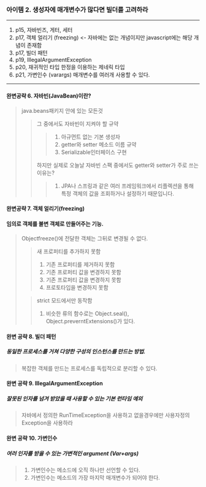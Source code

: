 ### 아이템 2. 생성자에 매개변수가 많다면 빌더를 고려하라

---

1. p15, 자바빈즈, 게터, 세터
2. p17, 객체 얼리기 (freezing) <- 자바에는 없는 개념이지만 javascript에는 해당 개념이 존재함
3. p17, 빌더 패턴
4. p19, IllegalArgumentException
5. p20, 재귀적인 타입 한정을 이용하는 제네릭 타입
6. p21, 가변인수 (varargs) 매개변수를 여러개 사용할 수 있다.


---
#### 완변공략 6. 자바빈(JavaBean)이란?
>java.beans패키지 안에 있는 모든것
> >그 중에서도 자바빈이 지켜야 할 규약
> >>1. 아규먼트 없는 기본 생성자
> >>2. getter와 setter 메소드 이름 규약
> >>3. Serializable인터페이스 구현
> >>
> >하지만 실제로 오늘날 자바빈 스팩 중에서도 getter와 setter가 주로 쓰는 이유는?
> >>1. JPA나 스프링과 같은 여러 프레임워크에서 리플렉션을 통해 특정 객체의 값을 조회하거나 설정하기 때문입니다.
> >>

#### 완변공략 7. 객체 얼리기(freezing)
#### 임의로 객체를 불변 객체로 만들어주는 기능.
>Objectfreeze()에 전달한 객체는 그뒤로 변경될 수 없다.
>>새 프로퍼티를 추가하지 못함
> >1. 기존 프로퍼티를 제거하지 못함
> >2. 기존 프로퍼티 값을 변경하지 못함
> >3. 기존 프로퍼티 값을 변경하지 못함
> >4. 프로토타입을 변경하지 못함
> 
>>strict 모드에서만 동작함
>>1. 비슷한 류의 함수로는 Object.seal(), Object.preverntExtensions()가 있다.

#### 완변 공략 8. 빌더 패턴
##### 동일한 프로세스를 거쳐 다양한 구성의 인스턴스를 만드는 방법.
>복잡한 객체를 만드는 프로세스를 독립적으로 분리할 수 있다.
> 
#### 완변 공략 9. IllegalArgumentException
##### 잘못된 인자를 넘겨 받았을 때 사용할 수 있는 기본 런타임 예외
> 자바에서 정의한 RunTimeException을 사용하고 없을경우에만 사용자정의 Exception을 사용하라

#### 완변 공략 10. 가변인수
##### 여러 인자를 받을 수 있는 가변적인 argument (Var+args)
>1. 가변인수는 메소드에 오직 하나만 선언할 수 있다.
>2. 가변인수는 메소드의 가장 마지막 매개변수가 되어야 한다.